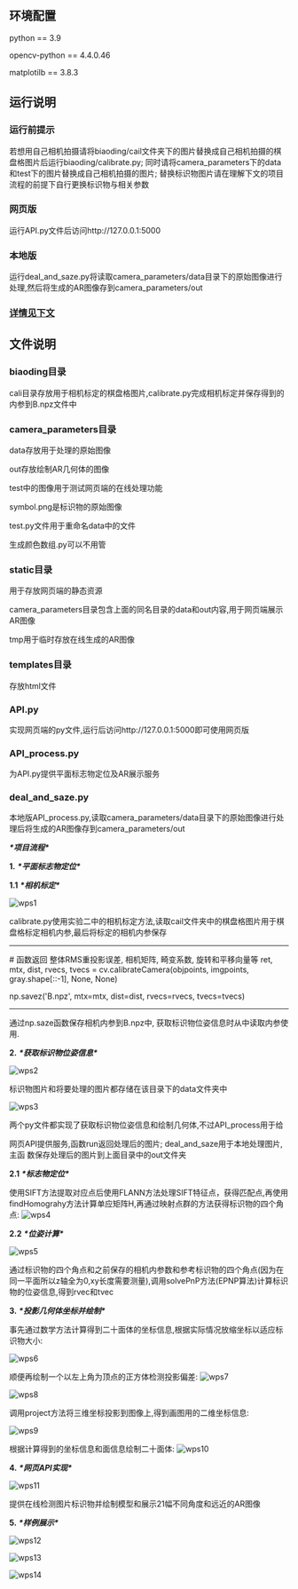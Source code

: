 ## 环境配置

python == 3.9

opencv-python == 4.4.0.46

matplotilb == 3.8.3



## 运行说明

### 运行前提示

若想用自己相机拍摄请将biaoding/cail文件夹下的图片替换成自己相机拍摄的棋盘格图片后运行biaoding/calibrate.py; 同时请将camera_parameters下的data和test下的图片替换成自己相机拍摄的图片; 替换标识物图片请在理解下文的项目流程的前提下自行更换标识物与相关参数

### 网页版

运行API.py文件后访问http://127.0.0.1:5000

### 本地版

运行deal_and_saze.py将读取camera_parameters/data目录下的原始图像进行处理,然后将生成的AR图像存到camera_parameters/out

### <u>详情见下文</u>



## 文件说明

### biaoding目录

cali目录存放用于相机标定的棋盘格图片,calibrate.py完成相机标定并保存得到的内参到B.npz文件中

### camera_parameters目录

data存放用于处理的原始图像

out存放绘制AR几何体的图像

test中的图像用于测试网页端的在线处理功能

symbol.png是标识物的原始图像

test.py文件用于重命名data中的文件

生成颜色数组.py可以不用管

### static目录

用于存放网页端的静态资源

camera_parameters目录包含上面的同名目录的data和out内容,用于网页端展示AR图像

tmp用于临时存放在线生成的AR图像

### templates目录

存放html文件

### API.py

实现网页端的py文件,运行后访问http://127.0.0.1:5000即可使用网页版

### API_process.py

为API.py提供平面标志物定位及AR展示服务

### deal_and_saze.py

本地版API_process.py,读取camera_parameters/data目录下的原始图像进行处理后将生成的AR图像存到camera_parameters/out





***\*项目流程\**** 

**1.** ***\*平面标志物定位\****

**1.1** ***\*相机标定\****

![wps1](https://github.com/P1uviophile/opencv_ex/assets/95516646/62fed83a-3013-4736-be61-3c6e8e766fb4)

calibrate.py使用实验二中的相机标定方法,读取cail文件夹中的棋盘格图片用于棋盘格标定相机内参,最后将标定的相机内参保存



------------------

\# 函数返回 整体RMS重投影误差, 相机矩阵, 畸变系数, 旋转和平移向量等
	ret, mtx, dist, rvecs, tvecs = cv.calibrateCamera(objpoints, imgpoints, gray.shape[::-1], None, None)

np.savez('B.npz', mtx=mtx, dist=dist, rvecs=rvecs, tvecs=tvecs)

----



通过np.saze函数保存相机内参到B.npz中, 获取标识物位姿信息时从中读取内参使用.

 

**2.** ***\*获取标识物位姿信息\****

![wps2](https://github.com/P1uviophile/opencv_ex/assets/95516646/d6659b6d-f34d-4d64-b6ae-a3761cee1b5f)

标识物图片和将要处理的图片都存储在该目录下的data文件夹中

![wps3](https://github.com/P1uviophile/opencv_ex/assets/95516646/a4fa58b0-2345-43ca-afcf-697e0daa8ae3)

两个py文件都实现了获取标识物位姿信息和绘制几何体,不过API_process用于给

网页API提供服务,函数run返回处理后的图片; deal_and_saze用于本地处理图片,主函	数保存处理后的图片到上面目录中的out文件夹

 

**2.1** ***\*标志物定位\****

使用SIFT方法提取对应点后使用FLANN方法处理SIFT特征点，获得匹配点,再使用findHomograhy方法计算单应矩阵H,再通过映射点群的方法获得标识物的四个角点:
![wps4](https://github.com/P1uviophile/opencv_ex/assets/95516646/973caba5-ec93-431c-b8df-8e94b6f668fa)

**2.2** ***\*位姿计算\****

![wps5](https://github.com/P1uviophile/opencv_ex/assets/95516646/045a0e36-3c32-44ff-88d6-2114eef8378a)

通过标识物的四个角点和之前保存的相机内参数和参考标识物的四个角点(因为在同一平面所以z轴全为0,xy长度需要测量),调用solvePnP方法(EPNP算法)计算标识物的位姿信息,得到rvec和tvec

**3.** ***\*投影几何体坐标并绘制\****

事先通过数学方法计算得到二十面体的坐标信息,根据实际情况放缩坐标以适应标识物大小:

![wps6](https://github.com/P1uviophile/opencv_ex/assets/95516646/3fbbddd4-1061-4767-aaa3-7e5f37762db8)

 

顺便再绘制一个以左上角为顶点的正方体检测投影偏差:
![wps7](https://github.com/P1uviophile/opencv_ex/assets/95516646/a153a18d-b3e3-480f-b72b-238e4a7b1638)

![wps8](https://github.com/P1uviophile/opencv_ex/assets/95516646/4cc46c97-a4c0-4baf-8646-82072393f1a1)

 

调用project方法将三维坐标投影到图像上,得到画图用的二维坐标信息:

![wps9](https://github.com/P1uviophile/opencv_ex/assets/95516646/c600f1e4-9189-4364-b5aa-ef4104f9af5c)

根据计算得到的坐标信息和面信息绘制二十面体:
![wps10](https://github.com/P1uviophile/opencv_ex/assets/95516646/3064323b-8a2e-4fb6-bdb0-5e2a4bda0e0c)

 

 

**4.** ***\*网页API实现\****

 

![wps11](https://github.com/P1uviophile/opencv_ex/assets/95516646/85d1814d-cfb0-4edc-b213-d72d5af65b68)

 

提供在线检测图片标识物并绘制模型和展示21幅不同角度和远近的AR图像

 

**5.** ***\*样例展示\****

 

![wps12](https://github.com/P1uviophile/opencv_ex/assets/95516646/2a963e4b-2870-4122-9640-241d6234ac63)

![wps13](https://github.com/P1uviophile/opencv_ex/assets/95516646/9a0aa791-4770-4d19-b710-bc47978d100c)

![wps14](https://github.com/P1uviophile/opencv_ex/assets/95516646/98dec6c1-cb6b-4922-8e81-0cd08aeaa583)
